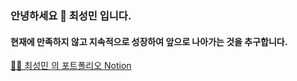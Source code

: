 ### 안녕하세요 👋 최성민 입니다. 
#### 현재에 만족하지 않고 지속적으로 성장하여 앞으로 나아가는 것을 추구합니다. 

[👨‍🚀 최성민 의 포트폴리오 Notion](https://colossal-reminder-8a4.notion.site/d7360ba2d886435ca317535c53b1138f)
